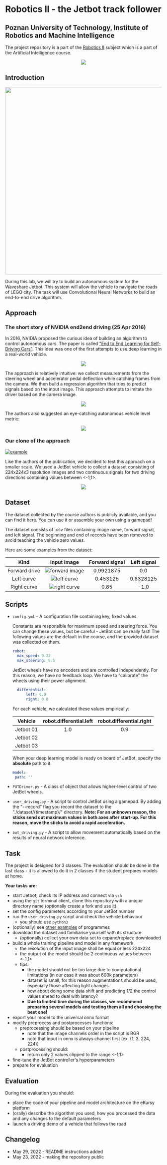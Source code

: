 # Robotics II - the Jetbot track follower
## Poznan University of Technology, Institute of Robotics and Machine Intelligence

The project repository is a part of the [Robotics II](https://jug.dpieczynski.pl/lab-roboticsII/) subject which is a part of the Artificial Intelligence course.

<p align="center">
  <img src="README_files/logo_irim.png">
</p>

## Introduction

<p align="center">
  <img src="README_files/jetbot.jpg"  width="600px">
</p>

During this lab, we will try to build an autonomous system for the Waveshare Jetbot. This system will allow the vehicle to navigate the roads of LEGO city. The task will use Convolutional Neural Networks to build an end-to-end drive algorithm.

## Approach

### The short story of NVIDIA end2end driving (25 Apr 2016)

In 2016, NVIDIA proposed the curious idea of building an algorithm to control autonomous cars. The paper is called ["End to End Learning for Self-Driving Cars"](https://arxiv.org/pdf/1604.07316.pdf). This idea was one of the first attempts to use deep learning in a real-world vehicle. 

<p align="center">
  <img src="README_files/nvidia_01.png">
</p>

The approach is relatively intuitive: we collect measurements from the steering wheel and accelerator pedal deflection while catching frames from the camera. We then build a regression algorithm that tries to predict signals based on the input image. This approach attempts to imitate the driver based on the camera image.

<p align="center">
  <img src="README_files/nvidia_02.png">
</p>

The authors also suggested an eye-catching autonomous vehicle level metric:

<p align="center">
  <img src="README_files/nvidia_03.png">
</p>

### Our clone of the approach

[![example](https://img.youtube.com/vi/oGQLA6oU2p4/0.jpg)](https://www.youtube.com/watch?v=oGQLA6oU2p4)

Like the authors of the publication, we decided to test this approach on a smaller scale. We used a JetBot vehicle to collect a dataset consisting of 224x224x3 resolution images and two continuous signals for two driving directions containing values between <-1,1>.

<p align="center">
  <img src="README_files/signals.jpg">
</p>

## Dataset

The dataset collected by the course authors is publicly available, and you can find it here. You can use it or assemble your own using a gamepad!

The dataset consists of .csv files containing image name, forward signal, and left signal. The beginning and end of records have been removed to avoid teaching the vehicle zero values. 

Here are some examples from the dataset:

|    **Kind**   	| **Input image** 	| **Forward signal** 	| **Left signal** 	|
|:-------------:	|:---------------:	|:------------------:	|:---------------:	|
| Forward drive 	| ![forward image](README_files/0158.jpg) | 0.9921875	| 0.0 |
|   Left curve  	| ![left curve](README_files/0180.jpg) | 0.453125	| 0.6328125	|
|  Right curve  	| ![right curve](README_files/0219.jpg)  | 0.85	| -1.0	|

## Scripts


* `config.yml` - A configuration file containing key, fixed values.
  
  Constants are responsible for maximum speed and steering force. You can change these values, but be careful - JetBot can be really fast! The following values are the default in the course, and the provided dataset was collected on them.
  ```yaml
  robot:
    max_speed: 0.22
    max_steering: 0.5
  ```
  JetBot wheels have no encoders and are controlled independently. For this reason, we have no feedback loop. We have to "calibrate" the wheels using their power alignment.
  ```yaml
    differential:
        left: 0.0
        right: 0.0
  ```
  For each vehicle, we calculated these values empirically:

    | **Vehicle** 	| **robot.differential.left** 	| **robot.differential.right** 	|
    |:-----------:	|:---------------------------:	|:----------------------------:	|
    |  Jetbot 01  	|             1.0             	|              0.9             	|
    |  Jetbot 02  	|                             	|                              	|
    |  Jetbot 03  	|                             	|                              	|
    
  When your deep learning model is ready on board of JetBot, specify the **absolute** path to it.
   ```yaml
  model:
    path: ''
  ```

* `PUTDriver.py` - A class of object that allows higher-level control of two JetBot wheels. 
* `user_driving.py` - A script to control JetBot using a gamepad. By adding the "--record" flag you record the dataset to the "./dataset/{timestamp}/" directory. **Note: For an unknown reason, the sticks send out maximum values in both axes after start-up. For this reason, move the sticks to avoid a rapid acceleration.**
* `bot_driving.py` - A script to allow movement automatically based on the results of neural network inference.

## Task
The project is designed for 3 classes. The evaluation should be done in the last class - it is allowed to do it in 2 classes if the student prepares models at home.

**Your tasks are:**
* start Jetbot, check its IP address and connect via `ssh`
* using the `git` terminal client, clone this repository with a unique directory name (optionally create a fork and use it)
* set the config parameters according to your JetBot number
* run the `user_driving.py` script and check the vehicle behaviour
  * you should use `python3` 
* (optionally) see [other examples](https://github.com/NVIDIA-AI-IOT/jetbot/tree/master/notebooks) of programmes
* download the dataset and familiarise yourself with its structure
  * (optionally) collect your own data set to expand/replace downloaded
* build a whole training pipeline and model in any framework
  * the resolution of the input image shall be equal or less 224x224
  * the output of the model should be 2 continuous values between <-1,1>
  * tips:
    * the model should not be too large due to computational limitations (in our case it was about 600k parameters)
    * dataset is small, for this reason augmentations should be used, especially those affecting light changes
    * how about doing some data shift and predicting 1/2 the control values ahead to deal with latency?
    * **Due to limited time during the classes, we recommend preparing several models and testing them all and choosing the best one!**
* export your model to the universal onnx format
* modify preprocess and postprocesses functions:
  * preprocessing should be based on your pipeline
    * note that the image channels order in the script is BGR
    * note that input in onnx is always channel first (ex. (1, 3, 224, 224))
  * postprocessing should:
    * return only 2 values clipped to the range <-1,1>
* fine-tune the JetBot controller's hyperparameters
* prepare for evaluation

## Evaluation

During the evaluation you should:
* place the code of your pipeline and model architecture on the eKursy platform
* (orally) describe the algorithm you used, how you processed the data and any changes to the default parameters
* launch a driving demo of a vehicle that follows the road


## Changelog
* May 29, 2022 - README instructions added
* May 23, 2022 - making the repository public
